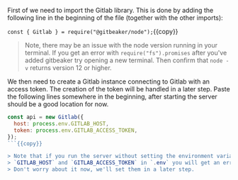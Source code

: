First of we need to import the Gitlab library. This is done by adding the
following line in the beginning of the file (together with the other imports):

`const { Gitlab } = require("@gitbeaker/node");`{{copy}}

> Note, there may be an issue with the node version running in your terminal. If
> you get an error with `require("fs").promises` after you've added gitbeaker
> try opening a new terminal. Then confirm that `node -v` returns version 12 or
> higher.


We then need to create a Gitlab instance connecting to Gitlab with an access
token. The creation of the token will be handled in a later step. Paste the
following lines somewhere in the beginning, after starting the server should be
a good location for now.

```js
const api = new Gitlab({
  host: process.env.GITLAB_HOST,
  token: process.env.GITLAB_ACCESS_TOKEN,
});
```{{copy}}

> Note that if you run the server without setting the environment variables
> `GITLAB_HOST` and `GITLAB_ACCESS_TOKEN` in `.env` you will get an error.
> Don't worry about it now, we'll set them in a later step.
